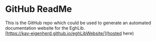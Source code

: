 # GitHub ReadMe

This is the GitHub repo which could be used to generate an automated documentation website for the EghLib.  
[https://kay-eigenherd.github.io/eghLibWebsite/](hosted here)
